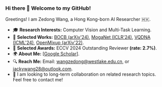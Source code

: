 ### Hi there 👋 Welcome to my GitHub!

Greetings! I am Zedong Wang, a Hong Kong-born AI Researcher 🇭🇰. 
- 🎓 **Research Interests:** Computer Vision and Multi-Task Learning.
- 📑 **Selected Works:** [BOCB (arXiv'24)](https://bocb-ai.github.io/), [MogaNet (ICLR'24)](https://arxiv.org/abs/2211.03295), [VQDNA (ICML'24)](https://arxiv.org/abs/2405.10812), [OpenMixup (arXiv'22)](https://arxiv.org/abs/2209.04851).
- 🎁 **Selected Awards:** ECCV 2024 Outstanding Reviewer **(rate: 2.7%)**.
- 🌍 **About Me:** [[Google Scholar](https://scholar.google.com/citations?hl=en&user=CEJ4pugAAAAJ)].
- 🔍 **Reach Me:** Email: wangzedong@westlake.edu.cn, or jackywang28@outlook.com.
- 🤝 I am looking to long-term collaboration on related research topics. Feel free to contact me!
<div align="center">
